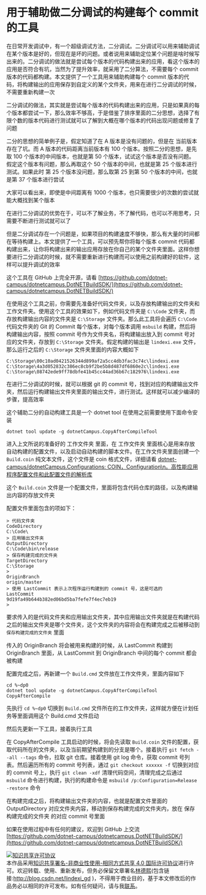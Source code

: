 
# 用于辅助做二分调试的构建每个 commit 的工具

在日常开发调试中，有一个超级调试方法，二分调试。二分调试可以用来辅助调试在某个版本是好的，但现在是坏的问题。或者说用来辅助定位某个问题是啥时候写出来的。二分调试的做法就是尝试每个版本的代码构建出来的应用，看这个版本的应用是否符合有坑，当然为了提升效率，就采用了二分算法，不需要每个 commit 版本的代码都构建。本文提供了一个工具用来辅助构建每个 commit 版本的代码，将构建输出的应用保存到自定义的某个文件夹，用来在进行二分调试的时候，不需要重新构建一次

<!--more-->


<!-- CreateTime:2021/4/8 18:14:18 -->

<!-- 发布 -->

二分调试的做法，其实就是尝试每个版本的代码构建出来的应用，只是如果真的每个版本都尝试一下，那么效率不够高，于是借鉴了排序里面的二分思想，选择了有限个数的版本代码进行测试就可以了解到大概在哪个版本的代码出现问题或修复了问题

二分的思想的简单例子是，假定知道了在 A 版本是没有问题的，但是在 当前版本 存在了坑。而 A 版本的代码距离当前版本有 100 个版本。按照二分的思想，是先取 100 个版本的中间版本，也就是第 50 个版本，试试这个版本是否没有问题。假定这个版本有问题，那么再取这个 50 个版本的中间，也就是第 25 个版本进行测试。如果此时 第 25 个版本没问题，那么取第 25 到第 50 个版本的中间，也就是第 37 个版本进行尝试

大家可以看出来，即使是中间距离有 1000 个版本，也只需要很少的次数的尝试就能大概找到某个版本

在进行二分调试的优势在于，可以不了解业务，不了解代码，也可以不用思考，只需要不断进行测试就可以了

但是二分调试存在一个问题是，如果项目的构建速度不够快，那么有大量的时间都在等待构建上。本文提供了一个工具，可以预先帮你将每个版本 commit 代码都构建出来，让你将构建出来的输出应用存放在你自己的某个文件夹里面。这样你想要进行二分调试的时候，就不需要重新进行构建而可以使用之前构建好的软件，这样可以提升调试的效率

这个工具在 GitHub 上完全开源，请看 [https://github.com/dotnet-campus/dotnetcampus.DotNETBuildSDK/](https://github.com/dotnet-campus/dotnetcampus.DotNETBuildSDK/)

在使用这个工具之前，你需要先准备好代码文件夹，以及存放构建输出的文件夹和工作文件夹。使用这个工具的效果如下，例如代码文件夹是 `C:\Code` 文件夹，而存放构建输出内容的文件夹是 `C:\Storage` 文件夹。那么此工具将会遍历 `C:\Code` 代码文件夹的 Git 的 Commit 每个版本，对每个版本调用 `msbuild` 构建，然后将构建输出内容，按照 commit 号作为文件夹名，将构建输出放入到 commit 号对应的文件夹，存放到 `C:\Storage` 文件夹。假定构建的输出是 `lindexi.exe` 文件，那么运行之后的 `C:\Storage` 文件夹里面的内容大概如下

```
C:\Storage\00c10ad0421526344d899af2a5cc4db3fac3c74c\lindexi.exe
C:\Storage\4a3d052832c386ec8cb9f2be5b8d487df6860e2c\lindexi.exe
C:\Storage\08742ede9ff78dbfe41b45cc44ad36b67c182976\lindexi.exe
```

在进行二分调试的时候，就可以根据 git 的 commit 号，找到对应的构建输出文件夹，然后运行构建输出文件夹里面的输出文件，进行测试。这样就可以减少编译的步骤，提高效率

这个辅助二分的自动构建工具是一个 dotnet tool 在使用之前需要使用下面命令安装

```
dotnet tool update -g dotnetCampus.CopyAfterCompileTool
```

进入上文所说的准备好的 工作文件夹 里面，在 工作文件夹 里面核心是用来存放自动构建的配置文件，以及启动自动构建的脚本文件。在工作文件夹里面创建一个 `Build.coin` 纯文本文件，这个文件是 coin 格式文件，详细请看 [dotnet-campus/dotnetCampus.Configurations: COIN，Configuration\n。高性能应用程序配置文件和此配置文件的解析库](https://github.com/dotnet-campus/dotnetCampus.Configurations )

这个 `Build.coin` 文件是一个配置文件，里面将包含代码仓库的路径，以及构建输出内容的存放文件夹

配置文件里面包含的项如下：

```
> 代码文件夹
CodeDirectory
C:\Code\
> 应用输出文件夹
OutputDirectory
C:\Code\bin\release
> 保存构建完成的文件夹
TargetDirectory
C:\Storage
>
OriginBranch
origin/master
> 使用 LastCommit 表示上次程序运行构建到的 commit 号，这是可选的
LastCommit
9d19fa49b644b382ed06bd5ba7fefe7f4ec7eb19
>
```

要求传入的是代码文件夹和应用输出文件夹，其中应用输出文件夹就是在构建代码之后的输出文件夹是哪个文件夹，这个文件夹的内容将会在构建完成之后被移动到 `保存构建完成的文件夹` 里面

传入的 OriginBranch 将会被用来构建的时候，从 LastCommit 构建到 OriginBranch 里面，从 LastCommit 到 OriginBranch 中间的每个 commit 都会被构建

配置完成之后，再新建一个 `Build.cmd` 文件放在工作文件夹，里面内容如下

```
cd %~dp0
dotnet tool update -g dotnetCampus.CopyAfterCompileTool
CopyAfterCompile
```

先执行 `cd %~dp0` 切换到 `Build.cmd` 文件所在的工作文件夹，这样就方便在计划任务等里面调用这个 Build.cmd 文件启动

然后先更新一下工具，接着执行工具

在 CopyAfterCompile 工具启动的时候，将会先读取 `Build.coin` 文件的配置，获取代码所在的文件夹，以及当前期望构建到的分支是哪个。接着执行 `git fetch --all --tags` 命令，拉取 git 仓库。接着使用 git log 命令，获取 commit 号列表。然后遍历所有的 commit 号列表，通过 `git checkout xxxxxx -f` 切换到对应的 commit 号上，执行 `git clean -xdf` 清理代码空间，清理完成之后通过 `msbuild` 命令进行构建，执行的构建命令是 `msbuild /p:Configuration=Release -restore` 命令

在构建完成之后，将构建输出文件夹的内容，也就是配置文件里面的 OutputDirectory 对应文件夹内容，移动到保存构建完成的文件夹内，放在 保存构建完成的文件夹 的对应 commit 号里面

如果在使用过程中有任何的建议，欢迎到 GitHub 上交流 [https://github.com/dotnet-campus/dotnetcampus.DotNETBuildSDK/](https://github.com/dotnet-campus/dotnetcampus.DotNETBuildSDK/)





<a rel="license" href="http://creativecommons.org/licenses/by-nc-sa/4.0/"><img alt="知识共享许可协议" style="border-width:0" src="https://licensebuttons.net/l/by-nc-sa/4.0/88x31.png" /></a><br />本作品采用<a rel="license" href="http://creativecommons.org/licenses/by-nc-sa/4.0/">知识共享署名-非商业性使用-相同方式共享 4.0 国际许可协议</a>进行许可。欢迎转载、使用、重新发布，但务必保留文章署名[林德熙](http://blog.csdn.net/lindexi_gd)(包含链接:http://blog.csdn.net/lindexi_gd )，不得用于商业目的，基于本文修改后的作品务必以相同的许可发布。如有任何疑问，请与我[联系](mailto:lindexi_gd@163.com)。